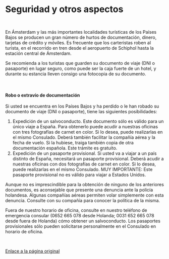   Seguridad y otros aspectos
==========================

    ​

En Ámsterdam y las más importantes localidades turísticas de los Países Bajos se producen un gran número de hurtos de documentación, dinero, tarjetas de crédito y móviles. Es frecuente que los carteristas roben al turista, en el recorrido en tren desde el aeropuerto de Schiphol hasta la estación central de Ámsterdam.

Se recomienda a los turistas que guarden su documento de viaje (DNI o pasaporte) en lugar seguro, como puede ser la caja fuerte de un hotel, y durante su estancia lleven consigo una fotocopia de su documento.

  
 

#### Robo o extravío de documentación

Si usted se encuentra en los Países Bajos y ha perdido o le han robado su documento de viaje (DNI o pasaporte), tiene las siguientes posibilidades: 

1. Expedición de un salvoconducto. Este documento sólo es válido para un único viaje a España. Para obtenerlo puede acudir a nuestras oficinas con tres fotografías de carnet en color. Si lo desea, puede realizarlas en el mismo Consulado. Deberá también facilitar la compañía aérea y la fecha de vuelo. Si la hubiese, traiga también copia de otra documentación española. Este trámite es gratuito.
2. Expedición de un pasaporte provisional. Si usted va a viajar a un país distinto de España, necesitará un pasaporte provisional. Deberá acudir a nuestras oficinas con dos fotografías de carnet en color. Si lo desea, puede realizarlas en el mismo Consulado. MUY IMPORTANTE: Este pasaporte provisional no es válido para viajar a Estados Unidos.

Aunque no es imprescindible para la obtención de ninguno de los anteriores documentos, es aconsejable que presente una denuncia ante la policía holandesa. Algunas compañías aéreas permiten volar simplemente con esta denuncia. Consulte con su compañía para conocer la política de la misma.

Fuera de nuestro horario de oficina, consulte en nuestro teléfono de emergencia consular (0652 665 078 desde Holanda; 0031 652 665 078 desde fuera de Holanda) cómo obtener un salvoconducto. Los pasaportes provisionales sólo pueden solicitarse personalmente en el Consulado en horario de oficina.

  
 

   [Enlace a la página original](https://www.exteriores.gob.es/Consulados/amsterdam/es/ViajarA/Paginas/Seguridad-y-otros-aspectos.aspx)